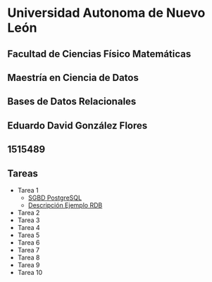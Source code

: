 # Universidad Autonoma de Nuevo León
## Facultad de Ciencias Físico Matemáticas
## Maestría en Ciencia de Datos
## Bases de Datos Relacionales
## Eduardo David González Flores
## 1515489
## Tareas
- Tarea 1
    - [SGBD PostgreSQL](./Tarea%201%20-%20SGBD%20PostgreSQL.pdf)
    - [Descripción Ejemplo RDB](./Tarea%201%20-%20Descripcion%20Ejemplo%20RDB.pdf)
- Tarea 2
- Tarea 3
- Tarea 4
- Tarea 5
- Tarea 6
- Tarea 7
- Tarea 8
- Tarea 9
- Tarea 10
